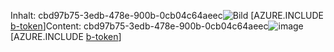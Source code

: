 <span data-ttu-id="29099-101">Inhalt: cbd97b75-3edb-478e-900b-0cb04c64aeec![Bild](02bbdfd8-941f-441c-b730-45c22794d5f1.png)
[AZURE.INCLUDE [b-token](45ef1eb2-1f5d-4e75-b366-3ddada78ced2.md)]</span><span class="sxs-lookup"><span data-stu-id="29099-101">Content: cbd97b75-3edb-478e-900b-0cb04c64aeec![image](02bbdfd8-941f-441c-b730-45c22794d5f1.png)
[AZURE.INCLUDE [b-token](45ef1eb2-1f5d-4e75-b366-3ddada78ced2.md)]</span></span>
